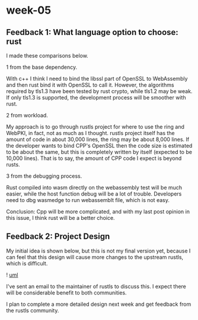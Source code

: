 # week-05

## Feedback 1: What language option to choose: rust

I made these comparisons below.

1 from the base dependency.

With c++ I think I need to bind the libssl part of OpenSSL to WebAssembly and then rust bind it with OpenSSL to call it. However, the algorithms required by tls1.3 have been tested by rust crypto, while tls1.2 may be weak. If only tls1.3 is supported, the development process will be smoother with rust.

2 from workload.

My approach is to go through rustls project for where to use the ring and WebPKI, in fact, not as much as I thought. rustls project itself has the amount of code in about 30,000 lines, the ring may be about 8,000 lines. If the developer wants to bind CPP's OpenSSL then the code size is estimated to be about the same, but this is completely written by itself (expected to be 10,000 lines). That is to say, the amount of CPP code I expect is beyond rusts.

3 from the debugging process.

Rust compiled into wasm directly on the webassembly test will be much easier, while the host function debug will be a lot of trouble. Developers need to dbg wasmedge to run webassemblt file, which is not easy.

Conclusion: Cpp will be more complicated, and with my last post opinion in this issue, I think rust will be a better choice.

## Feedback 2: Project Design

My initial idea is shown below, but this is not my final version yet, because I can feel that this design will cause more changes to the upstream rustls, which is difficult.

! [uml](uml-1.png)

I've sent an email to the maintainer of rustls to discuss this. I expect there will be considerable benefit to both communities.

I plan to complete a more detailed design next week and get feedback from the rustls community.
